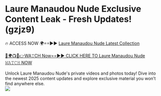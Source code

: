 # Laure Manaudou Nude Exclusive Content Leak - Fresh Updates! (gzjz9)

🔥 ACCESS NOW 🌍==►► <a href="https://tinyurl.com/yc657z5k" rel="nofollow">Laure Manaudou Nude Latest Collection</a>
<br><br>
[🔴🌍📺📱👉WA𝚃CH Now==►► CLICK HERE TO Laure Manaudou Nude 𝚆𝙰𝚃𝙲𝙷 NOW](https://tinyurl.com/yc657z5k)
<br><br>
Unlock Laure Manaudou Nude's private videos and photos today! Dive into the newest 2025 content updates and explore exclusive material you won’t find anywhere else.
<br>
<a href="https://tinyurl.com/yc657z5k" rel="nofollow" data-target="animated-image.originalLink"><img src="https://camo.githubusercontent.com/8a4f000d20f83aca3bf7ec5f350d767afa0574a8a352519fd8cfa583a6f93a33/68747470733a2f2f692e696d6775722e636f6d2f644a486b345a712e676966" data-canonical-src="https://i.imgur.com/dJHk4Zq.gif" style="max-width: 100%; display: inline-block;" data-target="animated-image.originalImage"></a>
<br>
